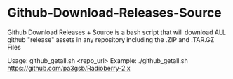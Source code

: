 # Github-Download-Releases-Source
Github Download Releases + Source is a bash script that will download ALL github "release" assets in any repository including the .ZIP and .TAR.GZ Files

Usage: 
github_getall.sh <repo_url>
Example: ./github_getall.sh https://github.com/pa3gsb/Radioberry-2.x

